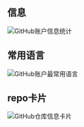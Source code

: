 ## 信息
![GitHub账户信息统计](https://github-stats.ubrong.com/api?username=jxhhbg&show_icons=true&theme=tokyonight)
## 常用语言
![GitHub账户最常用语言](https://github-stats.ubrong.com/api/top-langs/?username=jxhhbg&layout=compact&theme=tokyonight)
## repo卡片
![GitHub仓库信息卡片](https://github-stats.ubrong.com/api/pin/?username=jxhhbg&repo=phoneweb-base&theme=dark) 
